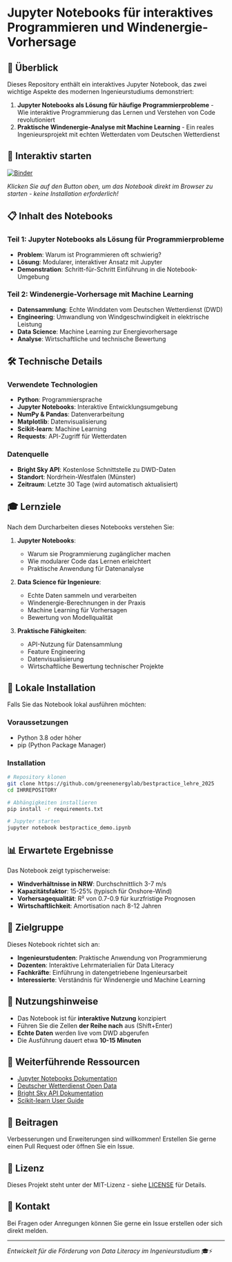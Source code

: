 # Jupyter Notebooks für interaktives Programmieren und Windenergie-Vorhersage

## 🎯 Überblick

Dieses Repository enthält ein interaktives Jupyter Notebook, das zwei wichtige Aspekte des modernen Ingenieurstudiums demonstriert:

1. **Jupyter Notebooks als Lösung für häufige Programmierprobleme** - Wie interaktive Programmierung das Lernen und Verstehen von Code revolutioniert
2. **Praktische Windenergie-Analyse mit Machine Learning** - Ein reales Ingenieursprojekt mit echten Wetterdaten vom Deutschen Wetterdienst

## 🚀 Interaktiv starten

[![Binder](https://mybinder.org/badge_logo.svg)](https://mybinder.org/v2/gh/greenenergylab/bestpractice_lehre_2025/HEAD?urlpath=%2Fdoc%2Ftree%2Fbestpractice_demo.ipynb)

*Klicken Sie auf den Button oben, um das Notebook direkt im Browser zu starten - keine Installation erforderlich!*

## 📋 Inhalt des Notebooks

### Teil 1: Jupyter Notebooks als Lösung für Programmierprobleme
- **Problem**: Warum ist Programmieren oft schwierig?
- **Lösung**: Modularer, interaktiver Ansatz mit Jupyter
- **Demonstration**: Schritt-für-Schritt Einführung in die Notebook-Umgebung

### Teil 2: Windenergie-Vorhersage mit Machine Learning
- **Datensammlung**: Echte Winddaten vom Deutschen Wetterdienst (DWD)
- **Engineering**: Umwandlung von Windgeschwindigkeit in elektrische Leistung
- **Data Science**: Machine Learning zur Energievorhersage
- **Analyse**: Wirtschaftliche und technische Bewertung

## 🛠️ Technische Details

### Verwendete Technologien
- **Python**: Programmiersprache
- **Jupyter Notebooks**: Interaktive Entwicklungsumgebung
- **NumPy & Pandas**: Datenverarbeitung
- **Matplotlib**: Datenvisualisierung
- **Scikit-learn**: Machine Learning
- **Requests**: API-Zugriff für Wetterdaten

### Datenquelle
- **Bright Sky API**: Kostenlose Schnittstelle zu DWD-Daten
- **Standort**: Nordrhein-Westfalen (Münster)
- **Zeitraum**: Letzte 30 Tage (wird automatisch aktualisiert)

## 🎓 Lernziele

Nach dem Durcharbeiten dieses Notebooks verstehen Sie:

1. **Jupyter Notebooks**:
   - Warum sie Programmierung zugänglicher machen
   - Wie modularer Code das Lernen erleichtert
   - Praktische Anwendung für Datenanalyse

2. **Data Science für Ingenieure**:
   - Echte Daten sammeln und verarbeiten
   - Windenergie-Berechnungen in der Praxis
   - Machine Learning für Vorhersagen
   - Bewertung von Modellqualität

3. **Praktische Fähigkeiten**:
   - API-Nutzung für Datensammlung
   - Feature Engineering
   - Datenvisualisierung
   - Wirtschaftliche Bewertung technischer Projekte

## 🔧 Lokale Installation

Falls Sie das Notebook lokal ausführen möchten:

### Voraussetzungen
- Python 3.8 oder höher
- pip (Python Package Manager)

### Installation
```bash
# Repository klonen
git clone https://github.com/greenenergylab/bestpractice_lehre_2025
cd IHRREPOSITORY

# Abhängigkeiten installieren
pip install -r requirements.txt

# Jupyter starten
jupyter notebook bestpractice_demo.ipynb
```

## 📊 Erwartete Ergebnisse

Das Notebook zeigt typischerweise:
- **Windverhältnisse in NRW**: Durchschnittlich 3-7 m/s
- **Kapazitätsfaktor**: 15-25% (typisch für Onshore-Wind)
- **Vorhersagequalität**: R² von 0.7-0.9 für kurzfristige Prognosen
- **Wirtschaftlichkeit**: Amortisation nach 8-12 Jahren

## 🎯 Zielgruppe

Dieses Notebook richtet sich an:
- **Ingenieurstudenten**: Praktische Anwendung von Programmierung
- **Dozenten**: Interaktive Lehrmaterialien für Data Literacy
- **Fachkräfte**: Einführung in datengetriebene Ingenieursarbeit
- **Interessierte**: Verständnis für Windenergie und Machine Learning

## 📝 Nutzungshinweise

- Das Notebook ist für **interaktive Nutzung** konzipiert
- Führen Sie die Zellen **der Reihe nach** aus (Shift+Enter)
- **Echte Daten** werden live vom DWD abgerufen
- Die Ausführung dauert etwa **10-15 Minuten**

## 🔗 Weiterführende Ressourcen

- [Jupyter Notebooks Dokumentation](https://jupyter-notebook.readthedocs.io/)
- [Deutscher Wetterdienst Open Data](https://opendata.dwd.de/)
- [Bright Sky API Dokumentation](https://brightsky.dev/)
- [Scikit-learn User Guide](https://scikit-learn.org/stable/user_guide.html)

## 🤝 Beitragen

Verbesserungen und Erweiterungen sind willkommen! Erstellen Sie gerne einen Pull Request oder öffnen Sie ein Issue.

## 📄 Lizenz

Dieses Projekt steht unter der MIT-Lizenz - siehe [LICENSE](LICENSE) für Details.

## 👥 Kontakt

Bei Fragen oder Anregungen können Sie gerne ein Issue erstellen oder sich direkt melden.

---

*Entwickelt für die Förderung von Data Literacy im Ingenieurstudium* 🎓⚡
